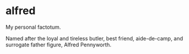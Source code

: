# alfred

My personal factotum. 

Named after the loyal and tireless butler, best friend, aide-de-camp, and surrogate father figure, Alfred Pennyworth.